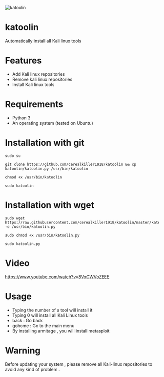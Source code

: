 ![katoolin](https://cloud.githubusercontent.com/assets/8742190/9415562/83397aae-4840-11e5-8f72-28dfffcc70a9.png)
# katoolin
Automatically install all Kali linux tools

# Features
- Add Kali linux repositories
- Remove kali linux repositories
- Install Kali linux tools

# Requirements
- Python 3
- An operating system (tested on Ubuntu)

# Installation with git
```
sudo su
```
```
git clone https://github.com/cerealkiller1918/katoolin && cp katoolin/katoolin.py /usr/bin/katoolin
```
```
chmod +x /usr/bin/katoolin
```
```
sudo katoolin 
```
# Installation with wget
```
sudo wget https://raw.githubusercontent.com/cerealkiller1918/katoolin/master/katoolin.py -o /usr/bin/katoolin.py
```

```
sudo chmod +x /usr/bin/katoolin.py
```
```
sudo katoolin.py
```

# Video
https://www.youtube.com/watch?v=8VxCWVoZEEE

# Usage
- Typing the number of a tool will install it
- Typing 0 will install all Kali Linux tools
- back : Go back
- gohome : Go to the main menu
- By installing armitage , you will install metasploit

# Warning
Before updating your system , please remove all Kali-linux repositories to avoid any kind of problem .

